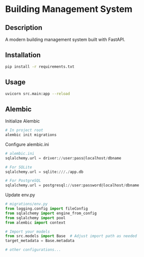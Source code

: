 # Building Management System

## Description
A modern building management system built with FastAPI.

## Installation
```bash
pip install -r requirements.txt
```

## Usage
```bash
uvicorn src.main:app --reload
```

## Alembic

Initialize Alembic
```bash
# In project root
alembic init migrations
```

Configure alembic.ini
```python
# alembic.ini
sqlalchemy.url = driver://user:pass@localhost/dbname

# For SQLite
sqlalchemy.url = sqlite:///./app.db

# For PostgreSQL
sqlalchemy.url = postgresql://user:password@localhost/dbname
```

Update env.py

```python
# migrations/env.py
from logging.config import fileConfig
from sqlalchemy import engine_from_config
from sqlalchemy import pool
from alembic import context

# Import your models
from src.models import Base  # Adjust import path as needed
target_metadata = Base.metadata

# other configurations...
```